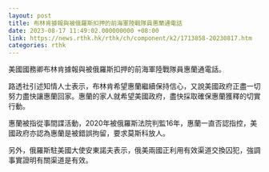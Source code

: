 ```yaml
---
layout: post
title: 布林肯據報與被俄羅斯扣押的前海軍陸戰隊員惠蘭通電話
date: 2023-08-17 11:49:02.000000000 +08:00
link: https://news.rthk.hk/rthk/ch/component/k2/1713858-20230817.htm
categories: rthk
---
```


美國國務卿布林肯據報與被俄羅斯扣押的前海軍陸戰隊員惠蘭通電話。

路透社引述知情人士表示，布林肯希望惠蘭繼續保持信心，又說美國政府正盡一切努力盡快讓惠蘭回家。惠蘭的家人就希望美國政府，盡快採取確保惠蘭獲釋的切實行動。

惠蘭被指從事間諜活動，2020年被俄羅斯法院判監16年，惠蘭一直否認指控，美國政府亦認為惠蘭是被錯誤拘留，要求莫斯科放人。

另外，俄羅斯駐美國大使安東諾夫表示，俄美兩國正利用有效渠道交換囚犯，強調事實證明有關渠道是有效。
